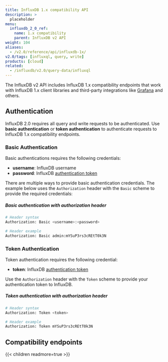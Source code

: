 ```yaml
---
title: InfluxDB 1.x compatibility API
description: >
  placeholder
menu:
  influxdb_2_0_ref:
    name: 1.x compatibility
    parent: InfluxDB v2 API
weight: 104
aliases:
  - /v2.0/reference/api/influxdb-1x/
v2.0/tags: [influxql, query, write]
products: [cloud]
related:
  - /influxdb/v2.0/query-data/influxql
---
```


The InfluxDB v2 API includes InfluxDB 1.x compatibility endpoints that work with
InfluxDB 1.x client libraries and third-party integrations like [Grafana](https://grafana.com) and others.

## Authentication
InfluxDB 2.0 requires all query and write requests to be authenticated.
Use **basic authentication** or **token authentication** to authenticate requests to
InfluxDB 1.x compatibility endpoints.

### Basic Authentication
Basic authentications requires the following credentials:

- **username**: InfluxDB username
- **password**: InfluxDB [authentication token](/v2.0/security/tokens/)

There are multiple ways to provide basic authentication credentials.
The example below uses the `Authorization` header with the `Basic` scheme to
provide the required credentials:

##### Basic authentication with authorization header
```sh
# Header syntax
Authorization: Basic <username>:<password>

# Header example
Authorization: Basic admin:mYSuP3rs3cREtT0k3N
```

### Token Authentication
Token authentication requires the following credential:

- **token**: InfluxDB [authentication token](/v2.0/security/tokens/)

Use the `Authorization` header with the `Token` scheme to provide your
authentication token to InfluxDB.

##### Token authentication with authorization header
```sh
# Header syntax
Authorization: Token <token>

# Header example
Authorization: Token mYSuP3rs3cREtT0k3N
```

## Compatibility endpoints

{{< children readmore=true >}}

